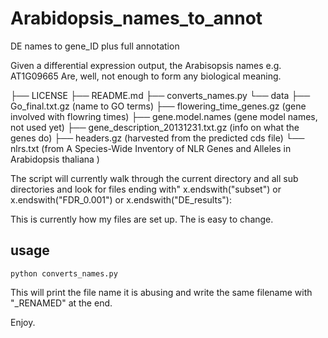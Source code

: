 # Arabidopsis_names_to_annot
DE names to gene_ID plus full annotation

Given a differential expression output, the Arabisopsis names e.g. AT1G09665
Are, well, not enough to form any biological meaning. 

├── LICENSE
├── README.md
├── converts_names.py
└── data
    ├── Go_final.txt.gz  (name to GO terms)
    ├── flowering_time_genes.gz  (gene involved with flowring times)
    ├── gene.model.names (gene model names, not used yet)
    ├── gene_description_20131231.txt.gz  (info on what the genes do)
    ├── headers.gz  (harvested from the predicted cds file)
    └── nlrs.txt  (from A Species-Wide Inventory of NLR Genes and Alleles in Arabidopsis thaliana )


The script will currently walk through the current directory and all sub directories 
and look for files ending with" x.endswith("subset") or x.endswith("FDR_0.001") or x.endswith("DE_results"):

This is currently how my files are set up. The is easy to change. 

## usage
`python converts_names.py`  

This will print the file name it is abusing and write the same filename with "_RENAMED" at the end. 

Enjoy. 
